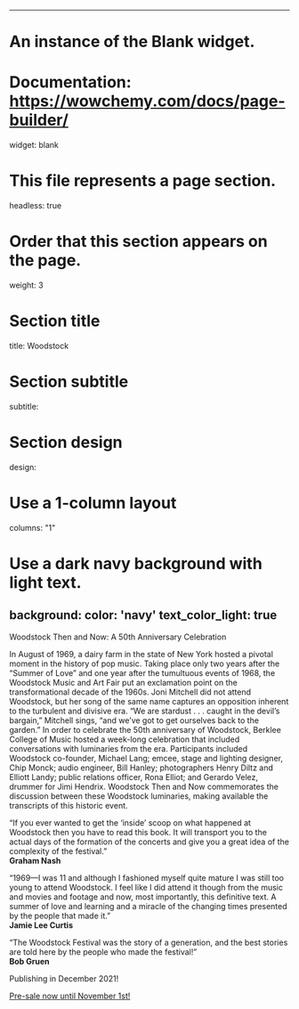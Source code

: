 
---
# An instance of the Blank widget.
# Documentation: https://wowchemy.com/docs/page-builder/
widget: blank

# This file represents a page section.
headless: true

# Order that this section appears on the page.
weight: 3

# Section title
title: Woodstock

# Section subtitle
subtitle:

# Section design
design:
  # Use a 1-column layout
  columns: "1"
  # Use a dark navy background with light text.
  background:
    color: 'navy'
    text_color_light: true
---

Woodstock Then and Now: A 50th Anniversary Celebration

In August of 1969, a dairy farm in the state of New York hosted a pivotal moment in the history of pop music. Taking place only two years after the “Summer of Love” and one year after the tumultuous events of 1968, the Woodstock Music and Art Fair put an exclamation point on the transformational decade of the 1960s. Joni Mitchell did not attend Woodstock, but her song of the same name captures an opposition inherent to the turbulent and divisive era. “We are stardust . . . caught in the devil’s bargain,” Mitchell sings, “and we’ve got to get ourselves back to the garden.” In order to celebrate the 50th anniversary of Woodstock, Berklee College of Music hosted a week-long celebration that included conversations with luminaries from the era. Participants included Woodstock co-founder, Michael Lang; emcee, stage and lighting designer, Chip Monck; audio engineer, Bill Hanley; photographers Henry Diltz and Elliott Landy; public relations officer, Rona Elliot; and Gerardo Velez, drummer for Jimi Hendrix. Woodstock Then and Now commemorates the discussion between these Woodstock luminaries, making available the transcripts of this historic event.

“If you ever wanted to get the ‘inside’ scoop on what happened at Woodstock then you have to read this book. It will transport you to the actual days of the formation of the concerts and give you a great idea of the complexity of the festival.”</br>
<b>Graham Nash</b>

“1969—I was 11 and although I fashioned myself quite mature I was still too young to attend Woodstock. I feel like I did attend it though from the music and movies and footage and now, most importantly, this definitive text. A summer of love and learning and a miracle of the changing times presented by the people that made it.”</br>
<b>Jamie Lee Curtis</b>

“The Woodstock Festival was the story of a generation, and the best stories are told here by the people who made the festival!”</br>
<b>Bob Gruen</b>

Publishing in December 2021! </p>

<a href="https://www.amazon.com/Woodstock-Then-Now-Anniversary-Celebration/dp/1638040052/?_encoding=UTF8&pd_rd_w=Ur0tA&pf_rd_p=29505bbf-38bd-47ef-8224-a5dd0cda2bae&pf_rd_r=GH719GFSHYH1JBC7Z4EP&pd_rd_r=93d512ad-e4e1-45f1-946d-40c6f3f2f212&pd_rd_wg=hB2va&ref_=pd_gw_ci_mcx_mr_hp_atf_m"></p>

Pre-sale now until November 1st!

<figure>
 <img src="/img/Woodstock-cover-chosen-1434x2048.jpg" alt="" title="Woodstock Book Cover.">






